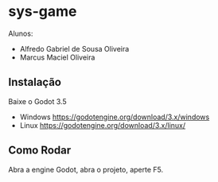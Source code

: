 # sys-game

Alunos:

- Alfredo Gabriel de Sousa Oliveira
- Marcus Maciel Oliveira

## Instalação

Baixe o Godot 3.5 
- Windows https://godotengine.org/download/3.x/windows
- Linux https://godotengine.org/download/3.x/linux/

## Como Rodar

Abra a engine Godot, abra o projeto, aperte F5.
